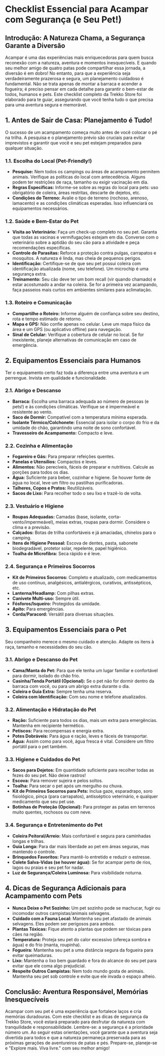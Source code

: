 # Checklist Essencial para Acampar com Segurança (e Seu Pet!)

## Introdução: A Natureza Chama, a Segurança Garante a Diversão

Acampar é uma das experiências mais enriquecedoras para quem busca reconexão com a natureza, aventura e momentos inesquecíveis. E quando seu melhor amigo de quatro patas pode compartilhar essa jornada, a diversão é em dobro! No entanto, para que a experiência seja verdadeiramente prazerosa e segura, um planejamento cuidadoso é fundamental. Não se trata apenas de montar a barraca e acender a fogueira; é preciso pensar em cada detalhe para garantir o bem-estar de todos, humanos e pets. Este checklist completo da Trekko Store foi elaborado para te guiar, assegurando que você tenha tudo o que precisa para uma aventura segura e memorável.

## 1. Antes de Sair de Casa: Planejamento é Tudo!

O sucesso de um acampamento começa muito antes de você colocar o pé na trilha. A pesquisa e o planejamento prévio são cruciais para evitar imprevistos e garantir que você e seu pet estejam preparados para qualquer situação.

### 1.1. Escolha do Local (Pet-Friendly!)

- **Pesquise:** Nem todos os campings ou áreas de acampamento permitem animais. Verifique as políticas do local com antecedência. Alguns podem ter restrições de raça, tamanho ou exigir vacinação em dia.
- **Regras Específicas:** Informe-se sobre as regras do local para pets: uso obrigatório de coleira, áreas restritas, descarte de dejetos, etc.
- **Condições do Terreno:** Avalie o tipo de terreno (rochoso, arenoso, lamacento) e as condições climáticas esperadas. Isso influenciará os equipamentos necessários.

### 1.2. Saúde e Bem-Estar do Pet

- **Visita ao Veterinário:** Faça um check-up completo no seu pet. Garanta que todas as vacinas e vermifugações estejam em dia. Converse com o veterinário sobre a aptidão do seu cão para a atividade e peça recomendações específicas.
- **Controle de Parasitas:** Reforce a proteção contra pulgas, carrapatos e mosquitos. A natureza é linda, mas cheia de pequenos perigos.
- **Identificação:** Certifique-se de que seu pet possui coleira com identificação atualizada (nome, seu telefone). Um microchip é uma segurança extra.
- **Treinamento:** Seu cão deve ter um bom recall (vir quando chamado) e estar acostumado a andar na coleira. Se for a primeira vez acampando, faça passeios mais curtos em ambientes similares para aclimatação.

### 1.3. Roteiro e Comunicação

- **Compartilhe o Roteiro:** Informe alguém de confiança sobre seu destino, rota e tempo estimado de retorno.
- **Mapa e GPS:** Não confie apenas no celular. Leve um mapa físico da área e um GPS (ou aplicativo offline) para navegação.
- **Sinal de Celular:** Verifique a cobertura de celular no local. Se for inexistente, planeje alternativas de comunicação em caso de emergência.

## 2. Equipamentos Essenciais para Humanos

Ter o equipamento certo faz toda a diferença entre uma aventura e um perrengue. Invista em qualidade e funcionalidade.

### 2.1. Abrigo e Descanso

- **Barraca:** Escolha uma barraca adequada ao número de pessoas (e pets!) e às condições climáticas. Verifique se é impermeável e resistente ao vento.
- **Saco de Dormir:** Compatível com a temperatura mínima esperada.
- **Isolante Térmico/Colchonete:** Essencial para isolar o corpo do frio e da umidade do chão, garantindo uma noite de sono confortável.
- **Travesseiro de Acampamento:** Compacto e leve.

### 2.2. Cozinha e Alimentação

- **Fogareiro e Gás:** Para preparar refeições quentes.
- **Panelas e Utensílios:** Compactos e leves.
- **Alimentos:** Não perecíveis, fáceis de preparar e nutritivos. Calcule as porções para todos os dias.
- **Água:** Suficiente para beber, cozinhar e higiene. Se houver fonte de água no local, leve um filtro ou pastilhas purificadoras.
- **Talheres, Copos e Pratos:** Reutilizáveis.
- **Sacos de Lixo:** Para recolher todo o seu lixo e trazê-lo de volta.

### 2.3. Vestuário e Higiene

- **Roupas Adequadas:** Camadas (base, isolante, corta-vento/impermeável), meias extras, roupas para dormir. Considere o clima e a previsão.
- **Calçados:** Botas de trilha confortáveis e já amaciadas, chinelos para o camping.
- **Itens de Higiene Pessoal:** Escova de dentes, pasta, sabonete biodegradável, protetor solar, repelente, papel higiênico.
- **Toalha de Microfibra:** Seca rápido e é leve.

### 2.4. Segurança e Primeiros Socorros

- **Kit de Primeiros Socorros:** Completo e atualizado, com medicamentos de uso contínuo, analgésicos, antialérgicos, curativos, antissépticos, etc.
- **Lanterna/Headlamp:** Com pilhas extras.
- **Canivete Multi-uso:** Sempre útil.
- **Fósforos/Isqueiro:** Protegidos da umidade.
- **Apito:** Para emergências.
- **Corda/Paracord:** Versátil para diversas situações.

## 3. Equipamentos Essenciais para o Pet

Seu companheiro merece o mesmo cuidado e atenção. Adapte os itens à raça, tamanho e necessidades do seu cão.

### 3.1. Abrigo e Descanso do Pet

- **Cama/Manta do Pet:** Para que ele tenha um lugar familiar e confortável para dormir, isolado do chão frio.
- **Casinha/Tenda Portátil (Opcional):** Se o pet não for dormir dentro da barraca com você, ou para um abrigo extra durante o dia.
- **Coleira e Guia Extra:** Sempre tenha uma reserva.
- **Coleira com Identificação:** Com seu nome e telefone atualizados.

### 3.2. Alimentação e Hidratação do Pet

- **Ração:** Suficiente para todos os dias, mais um extra para emergências. Mantenha em recipiente hermético.
- **Petiscos:** Para recompensas e energia extra.
- **Potes Dobráveis:** Para água e ração, leves e fáceis de transportar.
- **Água:** Assim como para você, água fresca é vital. Considere um filtro portátil para o pet também.

### 3.3. Higiene e Cuidados do Pet

- **Sacos para Dejetos:** Em quantidade suficiente para recolher todas as fezes do seu pet. Não deixe rastros!
- **Escova:** Para remover sujeira e pelos soltos.
- **Toalha:** Para secar o pet após um mergulho ou chuva.
- **Kit de Primeiros Socorros para Pets:** Inclua gaze, esparadrapo, soro fisiológico, pinça (para carrapatos), antisséptico veterinário, e qualquer medicamento que seu pet use.
- **Botinhas de Proteção (Opcional):** Para proteger as patas em terrenos muito quentes, rochosos ou com neve.

### 3.4. Segurança e Entretenimento do Pet

- **Coleira Peitoral/Arreio:** Mais confortável e segura para caminhadas longas e trilhas.
- **Guia Longa:** Para dar mais liberdade ao pet em áreas seguras, mas mantendo o controle.
- **Brinquedos Favoritos:** Para mantê-lo entretido e reduzir o estresse.
- **Colete Salva-Vidas (se houver água):** Se for acampar perto de rios, lagos ou praias e seu pet for nadar.
- **Luz de Segurança/Coleira Luminosa:** Para visibilidade noturna.

## 4. Dicas de Segurança Adicionais para Acampamento com Pets

- **Nunca Deixe o Pet Sozinho:** Um pet sozinho pode se machucar, fugir ou incomodar outros campistas/animais selvagens.
- **Cuidado com a Fauna Local:** Mantenha seu pet afastado de animais selvagens. Eles podem ser perigosos para ambos.
- **Plantas Tóxicas:** Fique atento a plantas que podem ser tóxicas para cães na região.
- **Temperatura:** Proteja seu pet do calor excessivo (ofereça sombra e água) e do frio (manta, roupinha).
- **Fogueira:** Mantenha seu pet a uma distância segura da fogueira para evitar queimaduras.
- **Lixo:** Mantenha o lixo bem guardado e fora do alcance do seu pet para evitar que ele coma algo prejudicial.
- **Respeite Outros Campistas:** Nem todo mundo gosta de animais. Mantenha seu pet sob controle e evite que ele invada o espaço alheio.

## Conclusão: Aventura Responsável, Memórias Inesquecíveis

Acampar com seu pet é uma experiência que fortalece laços e cria memórias duradouras. Com este checklist e as dicas de segurança da Trekko Store, você estará preparado para desfrutar da natureza com tranquilidade e responsabilidade. Lembre-se: a segurança é a prioridade número um. Ao seguir estas orientações, você garante que a aventura seja divertida para todos e que a natureza permaneça preservada para as próximas gerações de aventureiros de patas e pés. Prepare-se, planeje-se e "Explore mais. Viva livre." com seu melhor amigo!

